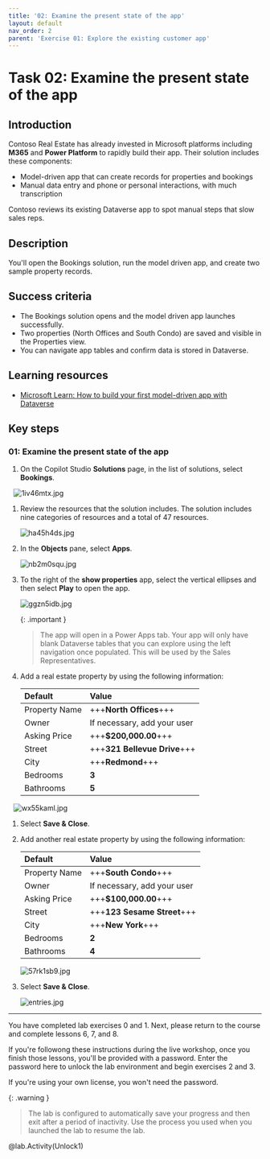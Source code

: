 ```yaml
---
title: '02: Examine the present state of the app'
layout: default
nav_order: 2
parent: 'Exercise 01: Explore the existing customer app'
---
```


# Task 02: Examine the present state of the app

## Introduction
Contoso Real Estate has already invested in Microsoft platforms including **M365** and **Power Platform** to rapidly build their app. Their solution includes these components:

-   Model-driven app that can create records for properties and bookings
-   Manual data entry and phone or personal interactions, with much transcription

Contoso reviews its existing Dataverse app to spot manual steps that slow sales reps.

## Description
You'll open the Bookings solution, run the model driven app, and create two sample property records.

## Success criteria
 - The Bookings solution opens and the model driven app launches successfully.
 - Two properties (North Offices and South Condo) are saved and visible in the Properties view.
 - You can navigate app tables and confirm data is stored in Dataverse.

## Learning resources 
- <a href="https://learn.microsoft.com/en-us/training/modules/build-first-model-driven-app-dataverse/" target="_blank" rel="noopener noreferrer">
  Microsoft Learn: How to build your first model-driven app with Dataverse
</a>


## Key steps

### 01: Examine the present state of the app

1. On the Copilot Studio **Solutions** page, in the list of solutions, select **Bookings**. 

    ![1iv46mtx.jpg](../../media/1iv46mtx.jpg)
 
1. Review the resources that the solution includes. The solution includes nine categories of resources and a total of 47 resources.

    ![ha45h4ds.jpg](../../media/ha45h4ds.jpg) 
 
1. In the **Objects** pane, select **Apps**. 

    ![nb2m0squ.jpg](../../media/nb2m0squ.jpg)

1. To the right of the **show properties** app, select the vertical ellipses and then select **Play** to open the app. 

    ![ggzn5idb.jpg](../../media/ggzn5idb.jpg)

    {: .important }
    >  The app will open in a Power Apps tab. Your app will only have blank Dataverse tables that you can explore using the left navigation once populated. This will be used by the Sales Representatives. 


1. Add a real estate property by using the following information: 

    | Default | Value | 
    |:---------|:---------| 
    | Property Name   | +++**North Offices**+++  | 
    | Owner   | If necessary, add your user   | 
    | Asking Price   | +++**$200,000.00**+++   | 
    | Street   | +++**321 Bellevue Drive**+++   |    
    | City   | +++**Redmond**+++   | 
    | Bedrooms   | **3** |   
    | Bathrooms   | **5**   | 

    ![wx55kaml.jpg](../../media/wx55kaml.jpg) 


1. Select **Save & Close**. 

1. Add another real estate property by using the following information: 

    | Default | Value | 
    |:---------|:---------| 
    | Property Name   | +++**South Condo**+++  | 
    | Owner   | If necessary, add your user   | 
    | Asking Price   | +++**$100,000.00**+++   | 
    | Street   | +++**123 Sesame Street**+++   |     
    | City   | +++**New York**+++   | 
    | Bedrooms   | **2** |   
    | Bathrooms   | **4**   | 

    ![57rk1sb9.jpg](../../media/57rk1sb9.jpg) 

1. Select **Save & Close**. 

    ![entries.jpg](../../media/entries.jpg) 

---

You have completed lab exercises 0 and 1. Next, please return to the course and complete lessons 6, 7, and 8. 

If you're followong these instructions during the live workshop, once you finish those lessons, you'll be provided with a password. Enter the password here to unlock the lab environment and begin exercises 2 and 3. 

If you're using your own license, you won't need the password.

{: .warning }
>  The lab is configured to automatically save your progress and then exit after a period of inactivity. Use the process you used when you launched the lab to resume the lab.

@lab.Activity(Unlock1)
